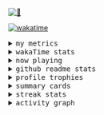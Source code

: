 [![🐙](https://hits.seeyoufarm.com/api/count/incr/badge.svg?url=https%3A%2F%2Fgithub.com%2Fktnkk%2Fhit-counter&count_bg=%23070707&title_bg=%23070707&icon=&icon_color=%23E7E7E7&title=visitors&edge_flat=true)](https://hits.seeyoufarm.com)

[![wakatime](https://wakatime.com/badge/user/43ee8060-219a-4cc8-b7a0-9a681ab5a8a7.svg)](https://wakatime.com/@43ee8060-219a-4cc8-b7a0-9a681ab5a8a7)

<details>
  <summary> <samp>my metrics</samp></summary>
  
  <br>
  
 ![🐳](https://github.com/kkhys/kkhys/blob/main/github-metrics.svg)
  
  ***
</details>

<details>
  <summary> <samp>wakaTime stats</samp></summary>
  
  <br>
  
<!--START_SECTION:waka-->
![Code Time](http://img.shields.io/badge/Code%20Time-163%20hrs%2037%20mins-blue)

**🐱 My GitHub Data** 

> 🏆 571 Contributions in the Year 2023
 > 
> 📦 4.9 MB Used in GitHub's Storage 
 > 
> 💼 Opted to Hire
 > 
> 📜 3 Public Repositories 
 > 
> 🔑 54 Private Repositories  
 > 
**I'm an Early 🐤** 

```text
🌞 Morning      935 commits       █████████░░░░░░░░░░░░░░░░   35.61 % 
🌆 Daytime      637 commits       ██████░░░░░░░░░░░░░░░░░░░   24.26 % 
🌃 Evening      936 commits       █████████░░░░░░░░░░░░░░░░   35.64 % 
🌙 Night        118 commits       █░░░░░░░░░░░░░░░░░░░░░░░░   04.49 % 

```
📅 **I'm Most Productive on Monday** 

```text
Monday         497 commits       ████░░░░░░░░░░░░░░░░░░░░░   18.93 % 
Tuesday        479 commits       ████░░░░░░░░░░░░░░░░░░░░░   18.24 % 
Wednesday      465 commits       ████░░░░░░░░░░░░░░░░░░░░░   17.71 % 
Thursday       479 commits       ████░░░░░░░░░░░░░░░░░░░░░   18.24 % 
Friday         372 commits       ███░░░░░░░░░░░░░░░░░░░░░░   14.17 % 
Saturday       205 commits       ██░░░░░░░░░░░░░░░░░░░░░░░   07.81 % 
Sunday         129 commits       █░░░░░░░░░░░░░░░░░░░░░░░░   04.91 % 

```


📊 **This Week I Spent My Time On** 

```text
⌚︎ Time Zone: Asia/Tokyo

💬 Programming Languages: 
Other                    47 hrs 24 mins      █████████████████████░░░░   86.12 % 
Ruby                     6 hrs 10 mins       ██░░░░░░░░░░░░░░░░░░░░░░░   11.21 % 
Slim                     28 mins             ░░░░░░░░░░░░░░░░░░░░░░░░░   00.88 % 
Java                     10 mins             ░░░░░░░░░░░░░░░░░░░░░░░░░   00.31 % 
Bash                     8 mins              ░░░░░░░░░░░░░░░░░░░░░░░░░   00.25 % 

🔥 Editors: 
Browser                  47 hrs 24 mins      █████████████████████░░░░   86.12 % 
RubyMine                 7 hrs 17 mins       ███░░░░░░░░░░░░░░░░░░░░░░   13.24 % 
IntelliJ                 15 mins             ░░░░░░░░░░░░░░░░░░░░░░░░░   00.46 % 
WebStorm                 5 mins              ░░░░░░░░░░░░░░░░░░░░░░░░░   00.18 % 

💻 Operating System: 
Mac                      53 hrs 57 mins      ████████████████████████░   98.05 % 
Windows                  1 hr 4 mins         ░░░░░░░░░░░░░░░░░░░░░░░░░   01.95 % 

```


 Last Updated on 2023/02/08 18:35:16 UTC
<!--END_SECTION:waka-->
  
  ***
</details>


<details>
  <summary> <samp>now playing</samp></summary>
  
  <br>
 
 [![🐟](https://spotify-github-profile.vercel.app/api/view?uid=31ryofms4dnv7mrohhepo4c4zgqu&cover_image=true&theme=default&show_offline=false&background_color=121212&bar_color=53b14f&bar_color_cover=false)](https://open.spotify.com/user/31ryofms4dnv7mrohhepo4c4zgqu)
  
  ***
</details>

<details>
  <summary> <samp>github readme stats</samp></summary>
  
  <br>
  
 <p align="left"> 
  <img alt="🐠" src="https://github-readme-stats.vercel.app/api?username=kkhys&count_private=true&show_icons=true&theme=dark&include_all_commits=true" />
  <img alt="🐟" src="https://github-readme-stats.vercel.app/api/top-langs/?username=kkhys&layout=compact&theme=dark&langs_count=10&hide=HTML,CSS,SCSS" />
</p>
  
  ***
</details>

<details>
  <summary> <samp>profile trophies</samp></summary>
  
  <br>
  
  [![🐬](https://github-profile-trophy.vercel.app/?username=kkhys&rank=SECRET,SSS,SS,S,AAA,AA,A&theme=darkhub&row=1&margin-w=10&no-bg=true)](https://github.com/ryo-ma/github-profile-trophy)
  
  ***
</details>

<details>
  <summary> <samp>summary cards</samp></summary>
  
  <br>
  
  ![🐋](https://github-profile-summary-cards.vercel.app/api/cards/profile-details?username=kkhys&theme=github_dark)
  ![🦑](https://github-profile-summary-cards.vercel.app/api/cards/repos-per-language?username=kkhys&theme=github_dark)
  ![🦭](https://github-profile-summary-cards.vercel.app/api/cards/most-commit-language?username=kkhys&theme=github_dark)
  ![🦀](https://github-profile-summary-cards.vercel.app/api/cards/stats?username=kkhys&theme=github_dark)
  ![🦈](https://github-profile-summary-cards.vercel.app/api/cards/productive-time?username=kkhys&theme=github_dark)
  
  ***
</details>

<details>
  <summary> <samp>streak stats</samp></summary>
  
  <br>
  
  [![🐠](http://github-readme-streak-stats.herokuapp.com?user=kkhys&theme=dark)](https://git.io/streak-stats)
  
  ***
</details>

<details>
  <summary> <samp>activity graph</samp></summary>
  
  <br>
  
  [![🐡](https://github-readme-activity-graph.cyclic.app/graph?username=kkhys&theme=xcode)](https://github.com/ashutosh00710/github-readme-activity-graph)
  
  ***
</details>
